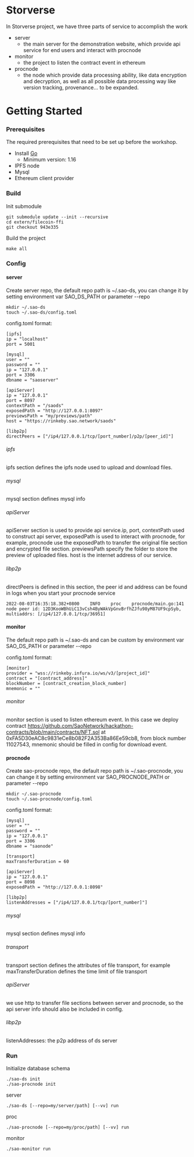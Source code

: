 # Storverse
In Storverse project, we have three parts of service to accomplish the work
- server 
  - the main server for the demonstration website, which provide api service for end users and interact with procnode
- monitor
  - the project to listen the contract event in ethereum
- procnode
  - the node which provide data processing ability, like data encryption and decryption, as well as all possible data processing way like version tracking, provenance... to be expanded.

# Getting Started

### Prerequisites
The required prerequisites that need to be set up before the workshop.

- Install [Go](https://golang.org/doc/install)
    - Minimum version: 1.16
- IPFS node
- Mysql
- Ethereum client provider

### Build
Init submodule
```shell
git submodule update --init --recursive
cd extern/filecoin-ffi
git checkout 943e335
```
Build the project
```shell
make all
```

### Config
#### server
Create server repo, the default repo path is ~/.sao-ds, you can change it by setting environment var SAO_DS_PATH or parameter --repo
```shell
mkdir ~/.sao-ds
touch ~/.sao-ds/config.toml
```
config.toml format:
```shell
[ipfs]
ip = "localhost"
port = 5001

[mysql]
user = ""
password = ""
ip = "127.0.0.1"
port = 3306
dbname = "saoserver"

[apiServer]
ip = "127.0.0.1"
port = 8097
contextPath = "/saods"
exposedPath = "http://127.0.0.1:8097"
previewsPath = "my/previews/path"
host = "https://rinkeby.sao.network/saods"

[libp2p]
directPeers = ["/ip4/127.0.0.1/tcp/[port_number]/p2p/[peer_id]"]
```

###### ipfs
ipfs section defines the ipfs node used to upload and download files.

###### mysql
mysql section defines mysql info

###### apiServer
apiServer section is used to provide api service.ip, port, contextPath used to construct api server, exposedPath is used to interact with procnode, for example, procnode use the exposedPath to transfer the original file section and encrypted file section.
previewsPath specify the folder to store the preview of uploaded files. host is the internet address of our service.

###### libp2p
directPeers is defined in this section, the peer id and address can be found in logs when you start your procnode service
```text
2022-08-03T16:35:18.382+0800    INFO    proc    procnode/main.go:141    node peer id: 12D3KooWBhUiC13vCsh4ByWAkVpGnvBrfhZJfu98yM87UF9cpSyb, multiaddrs: [/ip4/127.0.0.1/tcp/36951]
```

#### monitor
The default repo path is ~/.sao-ds and can be custom by environment var SAO_DS_PATH or parameter --repo

config.toml format:
```shell
[monitor]
provider = "wss://rinkeby.infura.io/ws/v3/[project_id]"
contract = "[contract_address]"
blockNumber = [contract_creation_block_number]
mnemonic = ""
```
###### monitor
monitor section is used to listen ethereum event. In this case we deploy contract https://github.com/SaoNetwork/hackathon-contracts/blob/main/contracts/NFT.sol at 0xFA5D30eAC8c9831eCe8b082F2A353Ba86Ee59cb8, from block number 11027543, mnemonic should be filled in config for download event.

#### procnode
Create sao-procnode repo, the default repo path is ~/.sao-procnode, you can change it by setting environment var SAO_PROCNODE_PATH or parameter --repo
```shell
mkdir ~/.sao-procnode
touch ~/.sao-procnode/config.toml
```
config.toml format:
```shell
[mysql]
user = ""
password = ""
ip = "127.0.0.1"
port = 3306
dbname = "saonode"

[transport]
maxTransferDuration = 60

[apiServer]
ip = "127.0.0.1"
port = 8098
exposedPath = "http://127.0.0.1:8098"

[libp2p]
listenAddresses = ["/ip4/127.0.0.1/tcp/[port_number]"]
```
###### mysql
mysql section defines mysql info

###### transport
transport section defines the attributes of file transport, for example maxTransferDuration defines the time limit of file transport

###### apiServer
we use http to transfer file sections between server and procnode, so the api server info should also be included in config.

###### libp2p
listenAddresses: the p2p address of ds server

### Run

Initialize database schema
```shell
./sao-ds init
./sao-procnode init
```

server
```shell
./sao-ds [--repo=my/server/path] [--vv] run
```

proc
```shell
./sao-procnode [--repo=my/proc/path] [--vv] run
```

monitor
```shell
./sao-monitor run
```
